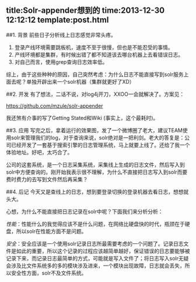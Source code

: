 title:Solr-appender想到的
time:2013-12-30 12:12:12
template:post.html
---
##1. 背景
前些日子分析线上日志感觉非常头疼。

1. 登录产线环境需要跳板机，速度不至于很慢，但也是不能忍受的事情。
2. 产线环境都是集群，有时候出错了都不知道该去哪台机器上去看错误日志。
3. 对自己而言，使用grep查询日志效率低。

综上，由于这些种种的原因，自己突然考虑：为什么日志不能直接写到solr服务上面去呢？单独开辟出来一个solr机器（集群就更好了XD）

##2. 开发
有了想法，二话不说，对log4j开刀，XXOO一会就解决了。方案见：

https://github.com/mzule/solr-appender

我还煞有介事的写了Getting Stated和Wiki (事实上，这个最耗时)。

##3. 应用
写完之后，拿着运行的效果图，发了一个微博圈了老大，建议TEAM使用solr来管理我们的log，对于查询来说，solr绝对是一把利剑。老大的答复是：公司已经开发了一套基于搜索引擎的日志管理系统，马上就要上线了。还给了我一个体验地址。好吧，太巧合了。

公司的这套系统，是一个日志采集系统，采集线上生成的日志文件，然后写入到solr中方便查询的。刚开始我表示很不理解，为什么不直接把日志写入到solr而要费时费力的去写到文件然后再采集？

##4. 后记
今天又是查线上的日志，想到要登录切换的登录机器去看日志，想想就头大。

心想，为什么不能直接把日志记录在solr中呢？下面我们来分析分析：

*性能*：性能什么的我觉得应该不是什么问题，在网络比硬盘快的时代，瓶颈在于硬盘，所以solr在性能方面不是问题。

*安全*：安全应该是一个使用solr记录日志所最需要考虑的一个问题了。记录日志文件是如此的重要，所以这个记录的过程应该越简单越好，保证错误的日志要能够被记录下来，而记录日志最简单的方式，可能就是写入文件了；将日志写入solr无疑会涉及比文件系统多的多的模块涉及进来，一个模块出现故障，日志就会丢失，所以安全性方面，solr不及文件系统。

